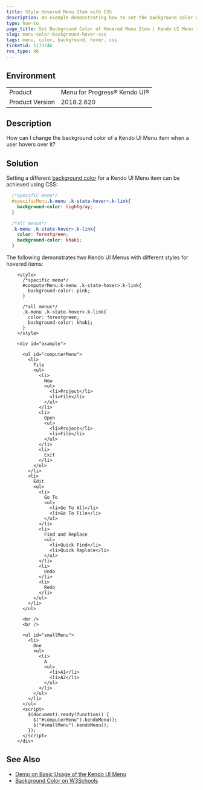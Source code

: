 ```yaml
---
title: Style Hovered Menu Item with CSS
description: An example demonstrating how to set the background color of a hovered Kendo UI Menu item
type: how-to
page_title: Set Background Color of Hovered Menu Item | Kendo UI Menu for jQuery
slug: menu-color-background-hover-css
tags: menu, color, background, hover, css
ticketid: 1173746
res_type: kb
---
```


## Environment
<table>
 <tr>
  <td>Product</td>
  <td>Menu for Progress® Kendo UI®</td>
 </tr>
 <tr>
  <td>Product Version</td>
  <td>2018.2.620</td>
 </tr>
</table>

## Description

How can I change the background color of a Kendo UI Menu item when a user hovers over it?

## Solution

Setting a different [background color](https://www.w3schools.com/css/css_background.asp) for a Kendo UI Menu item can be achieved using CSS:  
```CSS
  /*specific menu*/
  #specificMenu.k-menu .k-state-hover>.k-link{
    background-color: lightgray;
  }

  /*all menus*/
  .k-menu .k-state-hover>.k-link{
    color: forestgreen;
    background-color: khaki;
  }
```

The following demonstrates two Kendo UI Menus with different styles for hovered items:

```dojo
    <style>
      /*specific menu*/
      #computerMenu.k-menu .k-state-hover>.k-link{
        background-color: pink;
      }

      /*all menus*/
      .k-menu .k-state-hover>.k-link{
        color: forestgreen;
        background-color: khaki;
      }
    </style>

    <div id="example">

      <ul id="computerMenu">
        <li>
          File
          <ul>
            <li>
              New
              <ul>
                <li>Project</li>
                <li>File</li>
              </ul>
            </li>
            <li>
              Open
              <ul>
                <li>Project</li>
                <li>File</li>
              </ul>
            </li>
            <li>
              Exit
            </li>
          </ul>
        </li>
        <li>
          Edit
          <ul>
            <li>
              Go To
              <ul>
                <li>Go To All</li>
                <li>Go To File</li>
              </ul>
            </li>
            <li>
              Find and Replace
              <ul>
                <li>Quick Find</li>
                <li>Quick Replace</li>
              </ul>
            </li>
            <li>
              Undo
            </li>
            <li>
              Redo
            </li>
          </ul>
        </li>
      </ul>

      <br />
      <br />

      <ul id="smallMenu">
        <li>
          One
          <ul>
            <li>
              A
              <ul>
                <li>A1</li>
                <li>A2</li>
              </ul>
            </li>
          </ul>
        </li>
      </ul>
      <script>
        $(document).ready(function() {
          $("#computerMenu").kendoMenu();
          $("#smallMenu").kendoMenu();
        });
      </script>
    </div>
```

## See Also

* [Demo on Basic Usage of the Kendo UI Menu](https://demos.telerik.com/kendo-ui/menu/index)
* [Background Color on W3Schools](https://www.w3schools.com/css/css_background.asp)
